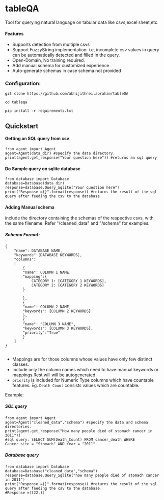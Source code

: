 # tableQA
Tool for querying natural language on tabular data like csvs,excel sheet,etc.   

#### Features    
* Supports detection from multiple csvs 
* Support FuzzyString implementation. i.e, incomplete csv values in query can be automatically detected and filled in the query.
* Open-Domain, No training required.
* Add manual schema for customized experience
* Auto-generate schemas in case schema not provided


### Configuration:
```git clone https://github.com/abhijithneilabraham/tableQA ```  

```cd tableqa```

```pip install -r requirements.txt```

      
## Quickstart


#### Getting an SQL query from csv 

```
from agent import Agent
agent=Agent(data_dir) #specify the data directory.
print(agent.get_response("Your question here")) #returns an sql query
```

#### Do Sample query on sqlite database
```
from database import Database
database=Database(data_dir)
response=database.Query_Sqlite("Your question here")
print("Response ={}".format(response)) #returns the result of the sql query after feeding the csv to the database
```


#### Adding Manual schema

include the directory containing the schemas of the respective csvs, with the same filename. Refer "/cleaned_data"  and "/schema" for examples.

##### Schema Format:
```
{
    "name": DATABASE NAME,
    "keywords":[DATABASE KEYWORDS],
    "columns":
    [
        {
        "name": COLUMN 1 NAME,
        "mapping":{
            CATEGORY 1: [CATEGORY 1 KEYWORDS],
            CATEGORY 2: [CATEGORY 2 KEYWORDS]
        }

        },
        {
        "name": COLUMN 2 NAME,
        "keywords": [COLUMN 2 KEYWORDS]
        },
        {
        "name": "COLUMN 3 NAME",
        "keywords": [COLUMN 3 KEYWORDS],
        "priority":"True"
        }
    ]
}
 
```
* Mappings are for those columns whose values have only few distinct classes.
* Include only the column names which need to have manual keywords or mappings.Rest will will be autogenerated.
* ```priority``` is included for Numeric Type columns which have countable features. Eg. ```Death Count``` consists values which are countable.



Example:

##### SQL query 
```
from agent import Agent
agent=Agent("cleaned_data","schema") #specify the data and schema directories.
print(agent.get_response("How many people died of stomach cancer in 2011")) 
#sql query: SELECT SUM(Death_Count) FROM cancer_death WHERE Cancer_site = "Stomach" AND Year = "2011" 
```


##### Database query

```
from database import Database
database=Database("cleaned_data","schema")
response=database.Query_Sqlite("how many people died of stomach cancer in 2011")
print("Response ={}".format(response)) #returns the result of the sql query after feeding the csv to the database
#Response =[(22,)]
```



